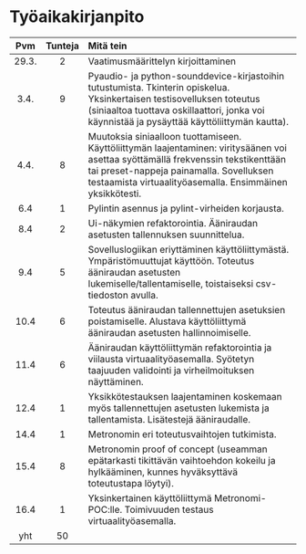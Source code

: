 # Työaikakirjanpito

| Pvm | Tunteja | Mitä tein |
| :-----: | :-------: | :--------- |
| 29.3. | 2 | Vaatimusmäärittelyn kirjoittaminen |
| 3.4.  | 9 | Pyaudio- ja python-sounddevice-kirjastoihin tutustumista. Tkinterin opiskelua. Yksinkertaisen testisovelluksen toteutus (siniaaltoa tuottava oskillaattori, jonka voi käynnistää ja pysäyttää käyttöliittymän kautta).|
| 4.4. | 8 |  Muutoksia siniaalloon tuottamiseen. Käyttöliittymän laajentaminen: viritysäänen voi asettaa syöttämällä frekvenssin tekstikenttään tai preset-nappeja painamalla. Sovelluksen testaamista virtuaalityöasemalla. Ensimmäinen yksikkötesti.|
| 6.4 | 1 | Pylintin asennus ja pylint-virheiden korjausta.|
| 8.4 | 2 | Ui-näkymien refaktorointia. Ääniraudan asetusten tallennuksen suunnittelua.| 
| 9.4 | 5 | Sovelluslogiikan eriyttäminen käyttöliittymästä. Ympäristömuuttujat käyttöön. Toteutus ääniraudan asetusten lukemiselle/tallentamiselle, toistaiseksi csv-tiedoston avulla.
| 10.4 | 6 | Toteutus ääniraudan tallennettujen asetuksien poistamiselle. Alustava käyttöliittymä ääniraudan asetusten hallinnoimiselle. 
| 11.4 | 6 | Ääniraudan käyttöliittymän refaktorointia ja viilausta virtuaalityöasemalla. Syötetyn taajuuden validointi ja virheilmoituksen näyttäminen.|
| 12.4 | 1 | Yksikkötestauksen laajentaminen koskemaan myös tallennettujen asetusten lukemista ja tallentamista. Lisätestejä ääniraudalle. |
| 14.4 | 1 | Metronomin eri toteutusvaihtojen tutkimista.|
| 15.4 | 8 | Metronomin proof of concept (useamman epätarkasti tikittävän vaihtoehdon kokeilu ja hylkääminen, kunnes hyväksyttävä toteutustapa löytyi).|
| 16.4 | 1 | Yksinkertainen käyttöliittymä Metronomi-POC:lle. Toimivuuden testaus virtuaalityöasemalla.|
| yht | 50 | |
